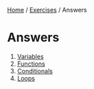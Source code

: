 <a href="/javascript-4-beginners/">Home</a> / <a href="/javascript-4-beginners/Exercises/">Exercises</a> / Answers

# Answers

1. [Variables](Answers/1%20Variables.md)
2. [Functions](Answers/2%20Functions.md)
3. [Conditionals](Answers/3%20Conditionals.md)
4. [Loops](Answers/4%20Loops.md)